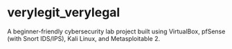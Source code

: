 # verylegit_verylegal
A beginner-friendly cybersecurity lab project built using VirtualBox, pfSense (with Snort IDS/IPS), Kali Linux, and Metasploitable 2.
